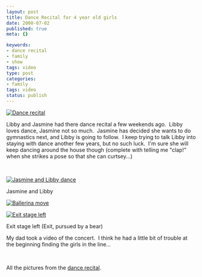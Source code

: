 ```yaml
--- 
layout: post
title: Dance Recital for 4 year old girls
date: 2008-07-02
published: true
meta: {}

keywords: 
- dance recital
- family
- show
tags: video
type: post
categories: 
- family
tags: video
status: publish
---
```





  

[![Dance recital](http://media.eick.us/2011/05/2618471607_a8316418f1.jpg)](http://www.flickr.com/photos/19429588@N00/2618471607/ "Dance recital")

  

Libby and Jasmine had there dance recital a few weekends ago.  Libby loves dance, Jasmine not so much.  Jasmine has decided she wants to do gymnastics next, and Libby is going to follow.  I keep trying to talk Libby into staying with dance another few years, but no such luck.  I'm sure she will keep dancing around the house though (complete with telling me "clap!" when she strikes a pose so that she can curtsey...)

  

 

  

[![Jasmine and Libby dance](http://media.eick.us/2011/05/2618481961_100729fe05.jpg)](http://www.flickr.com/photos/19429588@N00/2618481961/ "Jasmine and Libby dance")

  

Jasmine and Libby

  

[![Ballerina move](http://media.eick.us/2011/05/2618480669_da74b5d1e4.jpg)](http://www.flickr.com/photos/19429588@N00/2618480669/ "Ballerina move")

  

[![Exit stage left](http://media.eick.us/2011/05/2619290788_51ebf2a83b.jpg)](http://www.flickr.com/photos/19429588@N00/2619290788/ "Exit stage left")

  

Exit stage left (Exit, pursued by a bear)

My dad took a video of the concert.  I think he had a little bit of trouble at the beginning finding the girls in the line...

  



  

 

  

All the pictures from the [dance recital](http://flickr.com/photos/andreweick/sets/72157605869080467/show/).

